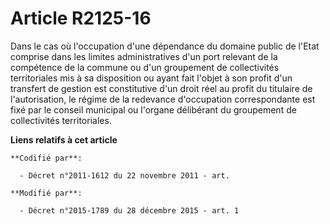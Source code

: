 # Article R2125-16

Dans le cas où l'occupation d'une dépendance du domaine public de l'Etat comprise dans les limites administratives d'un port
relevant de la compétence de la commune ou d'un groupement de collectivités territoriales mis à sa disposition ou ayant fait
l'objet à son profit d'un transfert de gestion est constitutive d'un droit réel au profit du titulaire de l'autorisation, le
régime de la redevance d'occupation correspondante est fixé par le conseil municipal ou l'organe délibérant du groupement de
collectivités territoriales.

**Liens relatifs à cet article**

	**Codifié par**:

	  - Décret n°2011-1612 du 22 novembre 2011 - art.

	**Modifié par**:

	  - Décret n°2015-1789 du 28 décembre 2015 - art. 1
